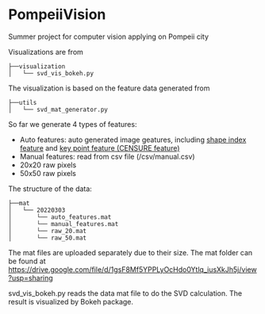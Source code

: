 # PompeiiVision
Summer project for computer vision applying on Pompeii city

Visualizations are from
```
├──visualization
│   └── svd_vis_bokeh.py
```

The visualization is based on the feature data generated from
```
├──utils
│   └── svd_mat_generator.py
```

So far we generate 4 types of features:
- Auto features: auto generated image geatures, including [shape index feature](https://scikit-image.org/docs/dev/auto_examples/features_detection/plot_shape_index.html) and [key point feature (CENSURE feature)](https://scikit-image.org/docs/dev/auto_examples/features_detection/plot_censure.html) 
- Manual features: read from csv file (/csv/manual.csv)
- 20x20 raw pixels
- 50x50 raw pixels

The structure of the data:

```
├──mat
│   └── 20220303
│       └── auto_features.mat
│       └── manual_features.mat
│       └── raw_20.mat
│       └── raw_50.mat
```

The mat files are uploaded separately due to their size. The mat folder can be found at https://drive.google.com/file/d/1gsF8Mf5YPPLyOcHdo0Ytlq_iusXkJh5j/view?usp=sharing

svd_vis_bokeh.py reads the data mat file to do the SVD calculation. The result is visualized by Bokeh package.


